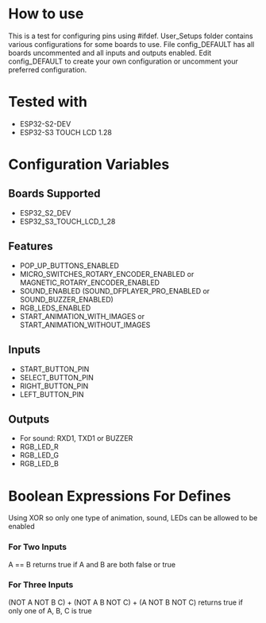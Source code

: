 # How to use 
This is a test for configuring pins using #ifdef. User_Setups folder contains various configurations for some boards to use. File config_DEFAULT has all boards uncommented and all inputs and outputs enabled. Edit config_DEFAULT to create your own configuration or uncomment your preferred configuration.  
# Tested with 
* ESP32-S2-DEV  
* ESP32-S3 TOUCH LCD 1.28
# Configuration Variables  
## Boards Supported 
* ESP32_S2_DEV
* ESP32_S3_TOUCH_LCD_1_28
## Features  
* POP_UP_BUTTONS_ENABLED
* MICRO_SWITCHES_ROTARY_ENCODER_ENABLED or MAGNETIC_ROTARY_ENCODER_ENABLED
* SOUND_ENABLED (SOUND_DFPLAYER_PRO_ENABLED or SOUND_BUZZER_ENABLED)
* RGB_LEDS_ENABLED
* START_ANIMATION_WITH_IMAGES or START_ANIMATION_WITHOUT_IMAGES
## Inputs 
* START_BUTTON_PIN
* SELECT_BUTTON_PIN
* RIGHT_BUTTON_PIN
* LEFT_BUTTON_PIN
## Outputs 
* For sound: RXD1, TXD1 or BUZZER
* RGB_LED_R
* RGB_LED_G
* RGB_LED_B
# Boolean Expressions For Defines
Using XOR so only one type of animation, sound, LEDs can be allowed to be enabled
### For Two Inputs
A == B returns true if A and B are both false or true
### For Three Inputs
(NOT A NOT B C) + (NOT A B NOT C) + (A NOT B NOT C) returns true if only one of A, B, C is true